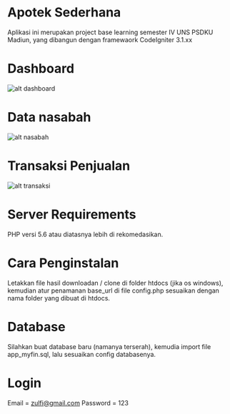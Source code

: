 # Apotek Sederhana

Aplikasi ini merupakan project base learning semester IV UNS PSDKU Madiun, yang dibangun dengan framewaork CodeIgniter 3.1.xx

# Dashboard

![alt dashboard](https://i.ibb.co/pdWVYQb/das.png)

# Data nasabah

![alt nasabah](https://i.ibb.co/tHmMV3v/ob.png)

# Transaksi Penjualan

![alt transaksi](https://i.ibb.co/bFyC9p4/tr.png)

# Server Requirements

PHP versi 5.6 atau diatasnya lebih di rekomedasikan.

# Cara Penginstalan

Letakkan file hasil downloadan / clone di folder htdocs (jika os windows), kemudian atur penamanan base_url di file config.php sesuaikan dengan nama folder yang dibuat di htdocs.

# Database

Silahkan buat database baru (namanya terserah), kemudia import file app_myfin.sql,
lalu sesuaikan config databasenya.

# Login

Email    = zulfi@gmail.com 
Password = 123